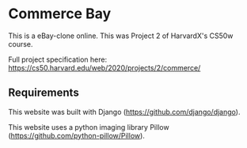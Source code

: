 # Commerce Bay
This is a eBay-clone online.
This was Project 2 of HarvardX's CS50w course.

Full project specification here: https://cs50.harvard.edu/web/2020/projects/2/commerce/


## Requirements

This website was built with Django (https://github.com/django/django).

This website uses a python imaging library Pillow (https://github.com/python-pillow/Pillow).